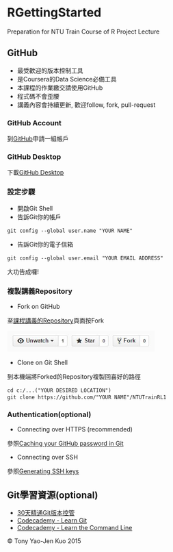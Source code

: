 # RGettingStarted
Preparation for NTU Train Course of R Project Lecture

## GitHub

* 最受歡迎的版本控制工具
* 是Coursera的Data Science必備工具
* 本課程的作業繳交請使用GitHub
* 程式碼不會歪腰
* 講義內容會持續更新, 歡迎follow, fork, pull-request

### GitHub Account

到[GitHub](https://github.com/)申請一組帳戶

### GitHub Desktop

下載[GitHub Desktop](https://desktop.github.com/)

### 設定步驟

* 開啟Git Shell
* 告訴Git你的帳戶

```
git config --global user.name "YOUR NAME"
```

* 告訴Git你的電子信箱

```
git config --global user.email "YOUR EMAIL ADDRESS"
```

大功告成囉!

### 複製講義Repository

* Fork on GitHub

至[課程講義的Repository](https://github.com/yaojenkuo/NTUTrainRL1)頁面按Fork

![Fork on GitHub](screenshots/forkOnGitHub.jpg)

* Clone on Git Shell

到本機端將Forked的Repository複製回喜好的路徑

```
cd c:/...("YOUR DESIRED LOCATION")
git clone https://github.com/"YOUR NAME"/NTUTrainRL1
```

### Authentication(optional)

* Connecting over HTTPS (recommended)

參照[Caching your GitHub password in Git](https://help.github.com/articles/caching-your-github-password-in-git/)

* Connecting over SSH

參照[Generating SSH keys](https://help.github.com/articles/generating-ssh-keys/)

## Git學習資源(optional)

* [30天精通Git版本控管](https://github.com/doggy8088/Learn-Git-in-30-days)
* [Codecademy - Learn Git](https://www.codecademy.com/learn/learn-git)
* [Codecademy - Learn the Command Line](https://www.codecademy.com/learn/learn-the-command-line)

&copy; Tony Yao-Jen Kuo 2015
